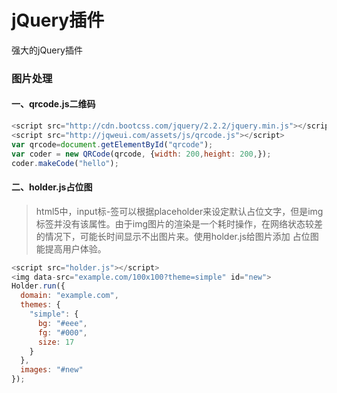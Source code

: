 jQuery插件
===
强大的jQuery插件

### 图片处理
#### 一、qrcode.js二维码
``` javascript
<script src="http://cdn.bootcss.com/jquery/2.2.2/jquery.min.js"></script>
<script src="http://jqweui.com/assets/js/qrcode.js"></script>
var qrcode=document.getElementById("qrcode");
var coder = new QRCode(qrcode, {width: 200,height: 200,});
coder.makeCode("hello");
```
#### 二、holder.js占位图
> html5中，input标-签可以根据placeholder来设定默认占位文字，但是img标签并没有该属性。由于img图片的渲染是一个耗时操作，在网络状态较差的情况下，可能长时间显示不出图片来。使用holder.js给图片添加
占位图能提高用户体验。

``` javascript
<script src="holder.js"></script>
<img data-src="example.com/100x100?theme=simple" id="new">
Holder.run({
  domain: "example.com",
  themes: {
    "simple": {
      bg: "#eee",
      fg: "#000",
      size: 17
    }
  },
  images: "#new"
});
```